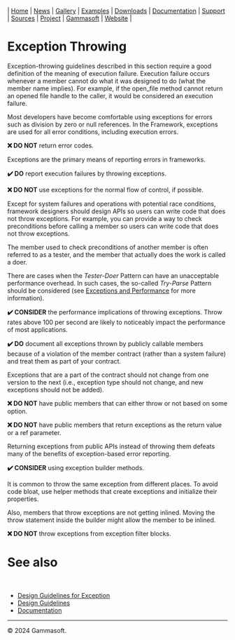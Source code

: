 | [Home](home.md) | [News](news.md) | [Gallery](gallery.md) | [Examples](examples.md) | [Downloads](downloads.md) | [Documentation](documentation.md) | [Support](support.md) | [Sources](https://github.com/gammasoft71/xtd) | [Project](https://sourceforge.net/projects/xtdpro/) | [Gammasoft](gammasoft.md) | [Website](https://gammasoft71.github.io/xtd) |

# Exception Throwing

Exception-throwing guidelines described in this section require a good definition of the meaning of execution failure. Execution failure occurs whenever a member cannot do what it was designed to do (what the member name implies). For example, if the open_file method cannot return an opened file handle to the caller, it would be considered an execution failure.

Most developers have become comfortable using exceptions for errors such as division by zero or null references. In the Framework, exceptions are used for all error conditions, including execution errors.

**❌ DO NOT** return error codes.

Exceptions are the primary means of reporting errors in frameworks.

**✔️ DO** report execution failures by throwing exceptions.

**❌ DO NOT** use exceptions for the normal flow of control, if possible.

Except for system failures and operations with potential race conditions, framework designers should design APIs so users can write code that does not throw exceptions. For example, you can provide a way to check preconditions before calling a member so users can write code that does not throw exceptions.

The member used to check preconditions of another member is often referred to as a tester, and the member that actually does the work is called a doer.

There are cases when the *Tester-Doer* Pattern can have an unacceptable performance overhead. In such cases, the so-called *Try-Parse* Pattern should be considered (see [Exceptions and Performance](exceptions_and_performance.m) for more information).

**✔️ CONSIDER** the performance implications of throwing exceptions. Throw rates above 100 per second are likely to noticeably impact the performance of most applications.

**✔️ DO** document all exceptions thrown by publicly callable members because of a violation of the member contract (rather than a system failure) and treat them as part of your contract.

Exceptions that are a part of the contract should not change from one version to the next (i.e., exception type should not change, and new exceptions should not be added).

**❌ DO NOT** have public members that can either throw or not based on some option.

**❌ DO NOT** have public members that return exceptions as the return value or a ref parameter.

Returning exceptions from public APIs instead of throwing them defeats many of the benefits of exception-based error reporting.

**✔️ CONSIDER** using exception builder methods.

It is common to throw the same exception from different places. To avoid code bloat, use helper methods that create exceptions and initialize their properties.

Also, members that throw exceptions are not getting inlined. Moving the throw statement inside the builder might allow the member to be inlined.

**❌ DO NOT** throw exceptions from exception filter blocks.

# See also
​
* [Design Guidelines for Exception](design_guidelines_for_exception.md)
* [Design Guidelines](design_guidelines.md)
* [Documentation](documentation.md)

______________________________________________________________________________________________

© 2024 Gammasoft.
